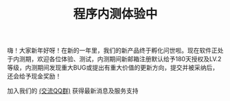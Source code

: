 ﻿---
slug: 20240301
title: 程序内测体验中
authors: [edgehacker]
---

嗨！大家新年好呀！在新的一年里，我们的新产品终于孵化问世啦。现在软件正处于内测期，欢迎各位体验、测试，内测期间新邮箱注册默认给予180天授权及LV.2等级，内测期间发现重大BUG或提出有重大价值的更新方向，提交并被采纳后，还会给予现金奖励！

加入我们的 [(交流QQ群)](http://qm.qq.com/cgi-bin/qm/qr?_wv=1027&k=fvmRIA1HpfFUA0LCMeN_6tQtS9nlNLcO&authKey=USGXAR4jxCvoq8n2YtU7%2FeGMNFHocuU4JOYvx71uJDURXgGnYsHCG%2F7PcauGV7DX&noverify=0&group_code=829242770) 获得最新消息及服务支持
